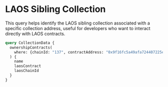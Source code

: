 # LAOS Sibling Collection

This query helps identify the LAOS sibling collection associated with a specific collection address, useful for developers who want to interact directly with LAOS contracts.

```graphql
query CollectionData {
  ownershipContracts(
    where: {chainId: "137", contractAddress: "0x9f16fc5a49afa724407225e97edb8775fe4eb9fb"}
  ) {
    name
    laosContract
    laosChainId
  }
}
```